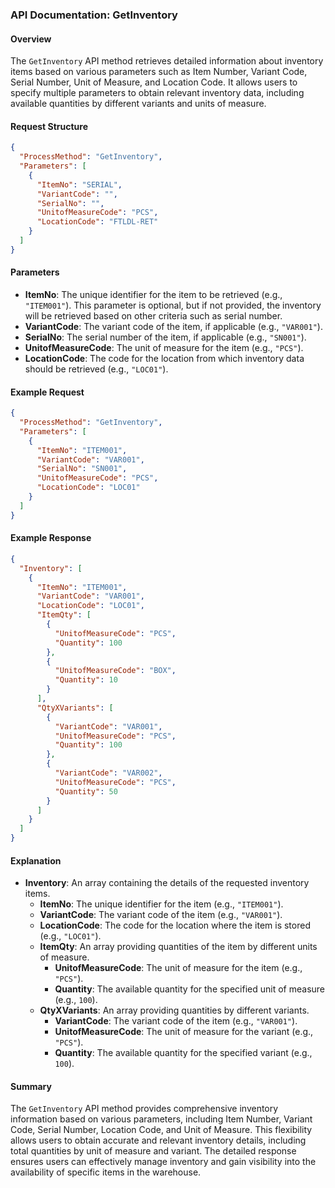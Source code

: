 ### API Documentation: GetInventory

#### Overview
The `GetInventory` API method retrieves detailed information about inventory items based on various parameters such as Item Number, Variant Code, Serial Number, Unit of Measure, and Location Code. It allows users to specify multiple parameters to obtain relevant inventory data, including available quantities by different variants and units of measure.

#### Request Structure
```json
{
  "ProcessMethod": "GetInventory",
  "Parameters": [
    {
      "ItemNo": "SERIAL",
      "VariantCode": "",
      "SerialNo": "",
      "UnitofMeasureCode": "PCS",
      "LocationCode": "FTLDL-RET"
    }
  ]
}
```

#### Parameters
- **ItemNo**: The unique identifier for the item to be retrieved (e.g., `"ITEM001"`). This parameter is optional, but if not provided, the inventory will be retrieved based on other criteria such as serial number.
- **VariantCode**: The variant code of the item, if applicable (e.g., `"VAR001"`).
- **SerialNo**: The serial number of the item, if applicable (e.g., `"SN001"`).
- **UnitofMeasureCode**: The unit of measure for the item (e.g., `"PCS"`).
- **LocationCode**: The code for the location from which inventory data should be retrieved (e.g., `"LOC01"`).

#### Example Request
```json
{
  "ProcessMethod": "GetInventory",
  "Parameters": [
    {
      "ItemNo": "ITEM001",
      "VariantCode": "VAR001",
      "SerialNo": "SN001",
      "UnitofMeasureCode": "PCS",
      "LocationCode": "LOC01"
    }
  ]
}
```

#### Example Response
```json
{
  "Inventory": [
    {
      "ItemNo": "ITEM001",
      "VariantCode": "VAR001",
      "LocationCode": "LOC01",
      "ItemQty": [
        {
          "UnitofMeasureCode": "PCS",
          "Quantity": 100
        },
        {
          "UnitofMeasureCode": "BOX",
          "Quantity": 10
        }
      ],
      "QtyXVariants": [
        {
          "VariantCode": "VAR001",
          "UnitofMeasureCode": "PCS",
          "Quantity": 100
        },
        {
          "VariantCode": "VAR002",
          "UnitofMeasureCode": "PCS",
          "Quantity": 50
        }
      ]
    }
  ]
}
```

#### Explanation
- **Inventory**: An array containing the details of the requested inventory items.
  - **ItemNo**: The unique identifier for the item (e.g., `"ITEM001"`).
  - **VariantCode**: The variant code of the item (e.g., `"VAR001"`).
  - **LocationCode**: The code for the location where the item is stored (e.g., `"LOC01"`).
  - **ItemQty**: An array providing quantities of the item by different units of measure.
    - **UnitofMeasureCode**: The unit of measure for the item (e.g., `"PCS"`).
    - **Quantity**: The available quantity for the specified unit of measure (e.g., `100`).
  - **QtyXVariants**: An array providing quantities by different variants.
    - **VariantCode**: The variant code of the item (e.g., `"VAR001"`).
    - **UnitofMeasureCode**: The unit of measure for the variant (e.g., `"PCS"`).
    - **Quantity**: The available quantity for the specified variant (e.g., `100`).

#### Summary
The `GetInventory` API method provides comprehensive inventory information based on various parameters, including Item Number, Variant Code, Serial Number, Location Code, and Unit of Measure. This flexibility allows users to obtain accurate and relevant inventory details, including total quantities by unit of measure and variant. The detailed response ensures users can effectively manage inventory and gain visibility into the availability of specific items in the warehouse.

